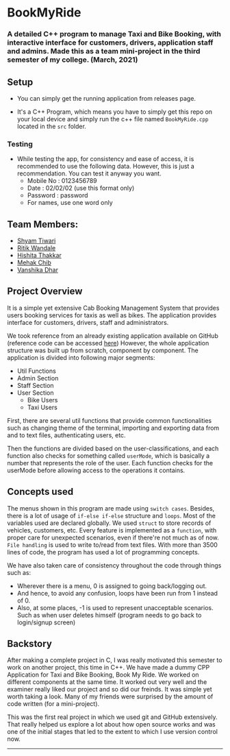 # BookMyRide

### A detailed C++ program to manage Taxi and Bike Booking, with interactive interface for customers, drivers, application staff and admins. Made this as a team mini-project in the third semester of my college. (March, 2021)

## Setup

-   You can simply get the running application from releases page.

-   It's a C++ Program, which means you have to simply get this repo on your local device and simply run the c++ file named `BookMyRide.cpp` located in the `src` folder.

### Testing

-   While testing the app, for consistency and ease of access, it is recommended to use the following data. However, this is just a recommendation. You can test it anyway you want.
    -   Mobile No : 0123456789
    -   Date : 02/02/02 (use this format only)
    -   Password : password
    -   For names, use one word only

## Team Members:

-   [Shyam Tiwari](https://github.com/everythingshyam)
-   [Ritik Wandale](https://github.com/Ritiksw)
-   [Hishita Thakkar](https://github.com/hishita01)
-   [Mehak Chib](https://www.linkedin.com/in/mehak-chib-336b49212/)
-   [Vanshika Dhar](https://www.linkedin.com/in/vanshika-dhar-02v/)

## Project Overview

It is a simple yet extensive Cab Booking Management System that provides users booking services for taxis as well as bikes. The application provides interface for customers, drivers, staff and administrators.

We took reference from an already existing application available on GitHub (reference code can be accessed [here](https://github.com/everythingshyam/book-my-ride/blob/master/archives/reference.cpp)) However, the whole application structure was built up from scratch, component by component. The application is divided into following major segments:

-   Util Functions
-   Admin Section
-   Staff Section
-   User Section
    -   Bike Users
    -   Taxi Users

First, there are several util functions that provide common functionalities such as changing theme of the terminal, importing and exporting data from and to text files, authenticating users, etc.

Then the functions are divided based on the user-classifications, and each function also checks for something called `userMode`, which is basically a number that represents the role of the user. Each function checks for the userMode before allowing access to the operations it contains.

## Concepts used

The menus shown in this program are made using `switch cases`. Besides, there is a lot of usage of `if-else if-else` structure and `loops`. Most of the variables used are declared globally. We used `struct` to store records of vehicles, customers, etc. Every feature is implemented as a `function`, with proper care for unexpected scenarios, even if there're not much as of now. `File handling` is used to write to/read from text files. With more than 3500 lines of code, the program has used a lot of programming concepts.

We have also taken care of consistency throughout the code through things such as:

-   Wherever there is a menu, 0 is assigned to going back/logging out.
-   And hence, to avoid any confusion, loops have been run from 1 instead of 0.
-   Also, at some places, -1 is used to represent unacceptable scenarios. Such as when user deletes himself (program needs to go back to login/signup screen)

## Backstory

After making a complete project in C, I was really motivated this semester to work on another project, this time in C++. We have made a dummy CPP Application for Taxi and Bike Booking, Book My Ride. We worked on different components at the same time. It worked out very well and the examiner really liked our project and so did our freinds. It was simple yet worth taking a look. Many of my friends were surprised by the amount of code written (for a mini-project).

This was the first real project in which we used git and GitHub extensively. That really helped us explore a lot about how open source works and was one of the initial stages that led to the extent to which I use version control now.

---
